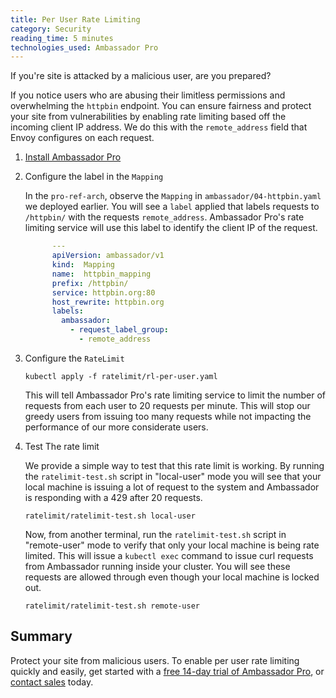 ```yaml
---
title: Per User Rate Limiting
category: Security
reading_time: 5 minutes
technologies_used: Ambassador Pro
---
```

If you're site is attacked by a malicious user, are you prepared? 

If you notice users who are  abusing their limitless permissions and overwhelming the `httpbin` endpoint. You can ensure fairness and protect your site from vulnerabilities by enabling rate limiting based off the incoming client IP address. We do this with the `remote_address` field that Envoy configures on each request.

1. [Install Ambassador Pro](https://www.getambassador.io/user-guide/ambassador-pro-install/)

2. Configure the label in the `Mapping`

   In the `pro-ref-arch`, observe the `Mapping` in `ambassador/04-httpbin.yaml` we deployed earlier. You will see a `label` applied that labels requests to `/httpbin/` with the requests `remote_address`. Ambassador Pro's rate limiting service will use this label to identify the client IP of the request.

   ```yaml
         ---
         apiVersion: ambassador/v1
         kind:  Mapping
         name:  httpbin_mapping
         prefix: /httpbin/
         service: httpbin.org:80
         host_rewrite: httpbin.org
         labels:
           ambassador:
             - request_label_group:
               - remote_address
   ```

3. Configure the `RateLimit`

   ```
   kubectl apply -f ratelimit/rl-per-user.yaml
   ```

   This will tell Ambassador Pro's rate limiting service to limit the number of requests from each user to 20 requests per minute. This will stop our greedy users from issuing too many requests while not impacting the performance of our more considerate users.

4. Test The rate limit

   We provide a simple way to test that this rate limit is working. By running the `ratelimit-test.sh` script in "local-user" mode you will see that your local machine is issuing a lot of request to the system and Ambassador is responding with a 429 after 20 requests.

   ```
   ratelimit/ratelimit-test.sh local-user
   ```

   Now, from another terminal, run the `ratelimit-test.sh` script in "remote-user" mode to verify that only your local machine is being rate limited. This will issue a `kubectl exec` command to issue curl requests from Ambassador running inside your cluster. You will see these requests are allowed through even though your local machine is locked out.

   ```
   ratelimit/ratelimit-test.sh remote-user
   ```

## Summary
Protect your site from malicious users. To enable per user rate limiting quickly and easily, get started with a [free 14-day trial of Ambassador Pro](https://www.getambassador.io/pro/free-trial), or [contact sales](https://www.getambassador.io/contact) today. 
